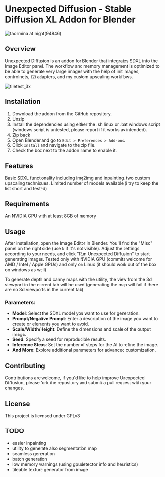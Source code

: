 # Unexpected Diffusion - Stable Diffusion XL Addon for Blender
![taormina at night(94846)](https://github.com/PredellaN/Blender-Unexpected-Diffusion/assets/75480205/5e0e83c5-1d87-47f7-851c-a714d8913f25)

## Overview
Unexpected Diffusion is an addon for Blender that integrates SDXL into the Image Editor panel. The workflow and memory management is optimized to be able to generate very large images with the help of init images, controlnets, t2i adapters, and my custom upscaling workflows.

![tiletest_3x](https://github.com/PredellaN/Blender-Unexpected-Diffusion/assets/75480205/b5af48cf-1792-4074-a01d-d83e68f7970b)

## Installation
1. Download the addon from the GitHub repository.
2. Unzip
3. Install the dependencies using either the .sh linux or .bat windows script (windows script is untested, please report if it works as intended).
4. Zip back
5. Open Blender and go to `Edit > Preferences > Add-ons`.
6. Click `Install` and navigate to the zip file.
7. Check the box next to the addon name to enable it.

## Features
Basic SDXL functionality including img2img and inpainting, two custom upscaling techniques. Limited number of models available (i try to keep the list short and tested)

## Requirements
An NVIDIA GPU with at least 8GB of memory

## Usage
After installation, open the Image Editor in Blender. You'll find the "Misc" panel on the right side (use `N` if it's not visible). Adjust the settings according to your needs, and click "Run Unexpected Diffusion" to start generating images.
Tested only with NVIDIA GPU (commits welcome for AMD / Intel / Apple GPUs) and only on Linux (it should work out of the box on windows as well)

To generate depth and canny maps with the utility, the view from the 3d viewport in the current tab will be used (generating the map will fail if there are no 3d viewports in the current tab) 

### Parameters:
- **Model**: Select the SDXL model you want to use for generation.
- **Prompt/Negative Prompt**: Enter a description of the image you want to create or elements you want to avoid.
- **Scale/Width/Height**: Define the dimensions and scale of the output image.
- **Seed**: Specify a seed for reproducible results.
- **Inference Steps**: Set the number of steps for the AI to refine the image.
- **And More**: Explore additional parameters for advanced customization.

## Contributing
Contributions are welcome, if you'd like to help improve Unexpected Diffusion, please fork the repository and submit a pull request with your changes.

## License
This project is licensed under GPLv3

## TODO
- easier inpainting
- utility to generate also segmentation map
- seamless generation
- batch generation
- low memory warnings (using gpudetector info and heuristics)
- tileable texture generator from image
